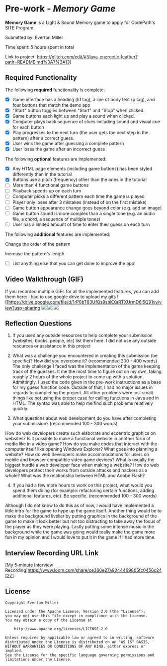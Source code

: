# Pre-work - *Memory Game*

**Memory Game** is a Light & Sound Memory game to apply for CodePath's SITE Program. 

Submitted by: Everton Miller

Time spent: 5 hours spent in total

Link to project: https://glitch.com/edit/#!/lava-energetic-leather?path=README.md%3A7%3A13)

## Required Functionality

The following **required** functionality is complete:

* [x] Game interface has a heading (h1 tag), a line of body text (p tag), and four buttons that match the demo app
* [x] "Start" button toggles between "Start" and "Stop" when clicked. 
* [x] Game buttons each light up and play a sound when clicked. 
* [x] Computer plays back sequence of clues including sound and visual cue for each button
* [x] Play progresses to the next turn (the user gets the next step in the pattern) after a correct guess. 
* [x] User wins the game after guessing a complete pattern
* [x] User loses the game after an incorrect guess

The following **optional** features are implemented:

* [x] Any HTML page elements (including game buttons) has been styled differently than in the tutorial
* [x] Buttons use a pitch (frequency) other than the ones in the tutorial
* [ ] More than 4 functional game buttons
* [ ] Playback speeds up on each turn
* [ ] Computer picks a different pattern each time the game is played
* [ ] Player only loses after 3 mistakes (instead of on the first mistake)
* [ ] Game button appearance change goes beyond color (e.g. add an image)
* [ ] Game button sound is more complex than a single tone (e.g. an audio file, a chord, a sequence of multiple tones)
* [ ] User has a limited amount of time to enter their guess on each turn

The following **additional** features are implemented:

Change the order of the pattern

Increase the pattern's length


- [ ] List anything else that you can get done to improve the app!

## Video Walkthrough (GIF)

If you recorded multiple GIFs for all the implemented features, you can add them here:
I had to use google drive to upload my gifs
![]https://drive.google.com/file/d/1rP0bT83UfQs9sbKXaRTXUrmD6j5Q91yv/view?usp=sharing
![](gif2-link-here)
![](gif3-link-here)
![](gif4-link-here)

## Reflection Questions
1. If you used any outside resources to help complete your submission (websites, books, people, etc) list them here. 
I did not use any outside resources or assistance in this project

2. What was a challenge you encountered in creating this submission (be specific)? How did you overcome it? (recommended 200 - 400 words) 
The only challenge I faced was the implementation of the game keeping track of the guesses.
It me the most time to figure out on my own, taking roughly 2 hours of the whole project to come up with a solution.
Admittingly, I used the code given in the pre-work instructions as a base for my guess function code.
Outside of that, I had no major issues in regards to completing the project.
All other problems were just small things like not using the proper case for calling functions in Java and in HTML.
The syntax was able to help me find such problems relatively quickly.


3. What questions about web development do you have after completing your submission? (recommended 100 - 300 words)


How do web developers create such elaborate and eccentric graphics on websites?
Is it possible to make a functional website in another form of media like in a video game?
How do you make codes that interact with the computer itself like opening Windows Explorer?
What goes into planning a website?
How do web developers make accommodations for users on mobile and browser compatible video game devices?
What is usually the biggest hurdle a web developer face when making a website?
How do web developers protect their works from outside attacks and hackers as a whole?
What was the relationship between HTML and Adobe Flash?


4. If you had a few more hours to work on this project, what would you spend them doing (for example: refactoring certain functions, adding additional features, etc). Be specific. (recommended 100 - 300 words)


Although I do not know to do this as of now, I would have implemented a little intro for the game to hype up the game itself.
Another thing would be to make the background livelier by putting graphics in the background of the game to make it look better but not too distracting to take away the focus of the player as they were playing.
Lastly putting some intense music in the background while the game was going would really make the game more fun in my opinion and I would love to put it in the game if I had more time.


## Interview Recording URL Link

[My 5-minute Interview Recording]https://www.loom.com/share/ce360e27a9244469805fc0456c24f271


## License

    Copyright Everton Miller

    Licensed under the Apache License, Version 2.0 (the "License");
    you may not use this file except in compliance with the License.
    You may obtain a copy of the License at

        http://www.apache.org/licenses/LICENSE-2.0

    Unless required by applicable law or agreed to in writing, software
    distributed under the License is distributed on an "AS IS" BASIS,
    WITHOUT WARRANTIES OR CONDITIONS OF ANY KIND, either express or implied.
    See the License for the specific language governing permissions and
    limitations under the License. 